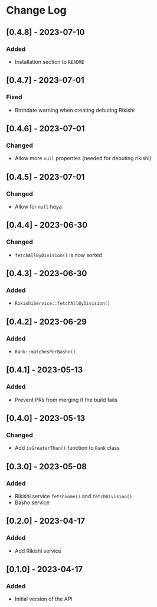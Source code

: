 # Change Log

## [0.4.8] - 2023-07-10

### Added
- Installation section to `README`

## [0.4.7] - 2023-07-01

### Fixed
- Birthdate warning when creating debuting Rikishi

## [0.4.6] - 2023-07-01

### Changed
- Allow more `null` properties (needed for debuting rikishi)

## [0.4.5] - 2023-07-01

### Changed
- Allow for `null` heya

## [0.4.4] - 2023-06-30

### Changed
- `fetchAllByDivision()` is now sorted

## [0.4.3] - 2023-06-30

### Added
- `RikishiService::fetchAllByDivision()`

## [0.4.2] - 2023-06-29

### Added
- `Rank::matchesPerBasho()`

## [0.4.1] - 2023-05-13

### Added
- Prevent PRs from merging if the build fails

## [0.4.0] - 2023-05-13

### Changed
- Add `isGreaterThan()` function to `Rank` class

## [0.3.0] - 2023-05-08

### Added
- Rikishi service `fetshSome()` and `fetchDivision()`
- Basho service

## [0.2.0] - 2023-04-17

### Added
- Add Rikishi service

## [0.1.0] - 2023-04-17

### Added
- Initial version of the API
